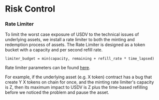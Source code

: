 # Risk Control

### Rate Limiter

To limit the worst case exposure of USDV to the technical issues of underlying assets, we install a rate limiter to both the minting and redemption process of assets. The Rate Limiter is designed as a token bucket with a capacity and per second refill rate.&#x20;

```
limiter_budget = min(capacity, remaining + refill_rate * time_lapsed)
```

Rate limiter parameters can be found [here](../contracts/parameters.md).

For example, if the underlying asset (e.g. X token) contract has a bug that create Y X tokens on chain for once, and the minting rate limiter's capacity is Z, then its maximum impact to USDV is Z plus the time-based refilling before we noticed the problem and pause the asset.&#x20;



